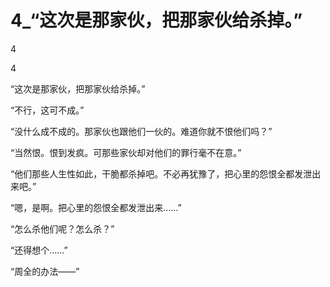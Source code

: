 # 4_“这次是那家伙，把那家伙给杀掉。”

4

4

“这次是那家伙，把那家伙给杀掉。”

“不行，这可不成。”

“没什么成不成的。那家伙也跟他们一伙的。难道你就不恨他们吗？”

“当然恨。恨到发疯。可那些家伙却对他们的罪行毫不在意。”

“他们那些人生性如此，干脆都杀掉吧。不必再犹豫了，把心里的怨恨全都发泄出来吧。”

“嗯，是啊。把心里的怨恨全都发泄出来……”

“怎么杀他们呢？怎么杀？”

“还得想个……”

“周全的办法——”